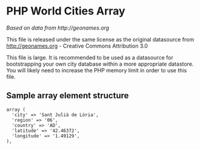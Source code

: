 # PHP World Cities Array
_Based on data from http://geonames.org_

This file is released under the same license as the original datasource from http://geonames.org - Creative Commons Attribution 3.0

This file is large. It is recommended to be used as a datasource for bootstrapping your own city database within a more appropriate datastore. You will likely need to increase the PHP memory limit in order to use this file.

## Sample array element structure

    array (
      'city' => 'Sant Julià de Lòria',
      'region' => '06',
      'country' => 'AD',
      'latitude' => '42.46372',
      'longitude' => '1.49129',
    ),
